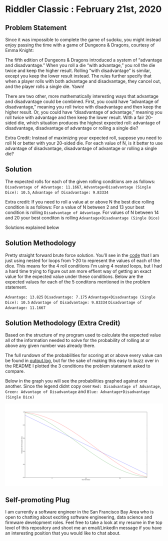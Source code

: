 # Riddler Classic : February 21st, 2020




## Problem Statement


Since it was impossible to complete the game of sudoku, you might instead enjoy passing the time with a game of Dungeons & Dragons, courtesy of Emma Knight:

The fifth edition of Dungeons & Dragons introduced a system of “advantage and disadvantage.” When you roll a die “with advantage,” you roll the die twice and keep the higher result. Rolling “with disadvantage” is similar, except you keep the lower result instead. The rules further specify that when a player rolls with both advantage and disadvantage, they cancel out, and the player rolls a single die. Yawn!

There are two other, more mathematically interesting ways that advantage and disadvantage could be combined. First, you could have “advantage of disadvantage,” meaning you roll twice with disadvantage and then keep the higher result. Or, you could have “disadvantage of advantage,” meaning you roll twice with advantage and then keep the lower result. With a fair 20-sided die, which situation produces the highest expected roll: advantage of disadvantage, disadvantage of advantage or rolling a single die?

Extra Credit: Instead of maximizing your expected roll, suppose you need to roll N or better with your 20-sided die. For each value of N, is it better to use advantage of disadvantage, disadvantage of advantage or rolling a single die?


## Solution


The expected rolls for each of the given rolling conditions are as follows: `Disadvantage of Advantage: 11.1667`, `Advantage+Disadvantage (Single Dice): 10.5`, `Advantage of Disadvantage: 9.83334`

Extra credit: If you need to roll a value at or above N the best dice rolling condition is as follows: For a value of N between 2 and 13 your best condition is rolling `Disadvantage of Advantage`.  For values of N between 14 and 20 your best conditon is rolling `Advantage+Disadvantage (Single Dice)`

Solutions explained below

## Solution Methodology 

Pretty straight forward brute force solution.  You'll see in the [code](https://github.com/mattlee95/Riddler/blob/master/May15_2020/diceAdvantages.cpp) that I am just using nested for loops from 1-20 to represent the values of each of the dice.  This means for the 4 roll conditions I'm using 4 nested loops, but I had a hard time trying to figure out am more effient way of getting an exact value for the expected value under these conditions.  Below are the expected values for each of the 5 conditons mentioned in the problem statement.

`Advantage: 13.825`
`Disadvantage: 7.175`
`Advantage+Disadvantage (Single Dice): 10.5`
`Advantage of Disadvantage: 9.83334`
`Disadvantage of Advantage: 11.1667`


## Solution Methodology (Extra Credit)

Based on the structure of my program used to calculate the expected value all of the information needed to solve for the probability of rolling at or above any given number was already there.

The full rundown of the probabilities for scoring at or above every value can be found in [output.log](https://github.com/mattlee95/Riddler/blob/master/May15_2020/output.log), but for the sake of making this easy to buzz over in the README I plotted the 3 conditions the problem statement asked to compare.

Below in the graph you will see the probabilities graphed against one another.  Since the legend didnt copy over `Red: Disadvantage of Advantage`, `Green: Advantage of Disadvantage` and `Blue: Advantage+Disadvantage (Single Dice)`

![Image: Conditions Probability Plot](https://github.com/mattlee95/Riddler/blob/master/May15_2020/figure_1.png)


## Self-promoting Plug

I am currently a software engineer in the San Francisco Bay Area who is open to chatting about exciting software engineering, data science and firmware development roles.  Feel free to take a look at my resume in the top level of this repository and shoot me an email/LinkedIn message if you have an interesting position that you would like to chat about.
